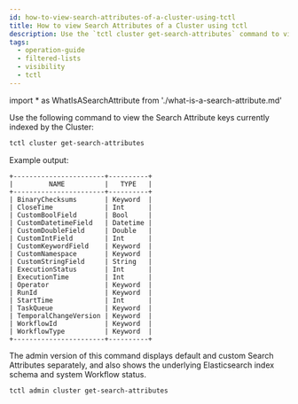 ```yaml
---
id: how-to-view-search-attributes-of-a-cluster-using-tctl
title: How to view Search Attributes of a Cluster using tctl
description: Use the `tctl cluster get-search-attributes` command to view Search Attribute keys currently indexed by the Cluster.
tags:
  - operation-guide
  - filtered-lists
  - visibility
  - tctl
---
```


<!-- prettier-ignore -->
import * as WhatIsASearchAttribute from './what-is-a-search-attribute.md'

Use the following command to view the <preview page={WhatIsASearchAttribute}>Search Attribute</preview> keys currently indexed by the Cluster:

```bash
tctl cluster get-search-attributes
```

Example output:

```
+-----------------------+----------+
|         NAME          |   TYPE   |
+-----------------------+----------+
| BinaryChecksums       | Keyword  |
| CloseTime             | Int      |
| CustomBoolField       | Bool     |
| CustomDatetimeField   | Datetime |
| CustomDoubleField     | Double   |
| CustomIntField        | Int      |
| CustomKeywordField    | Keyword  |
| CustomNamespace       | Keyword  |
| CustomStringField     | String   |
| ExecutionStatus       | Int      |
| ExecutionTime         | Int      |
| Operator              | Keyword  |
| RunId                 | Keyword  |
| StartTime             | Int      |
| TaskQueue             | Keyword  |
| TemporalChangeVersion | Keyword  |
| WorkflowId            | Keyword  |
| WorkflowType          | Keyword  |
+-----------------------+----------+
```

The admin version of this command displays default and custom Search Attributes separately, and also shows the underlying Elasticsearch index schema and system Workflow status.

```bash
tctl admin cluster get-search-attributes
```
